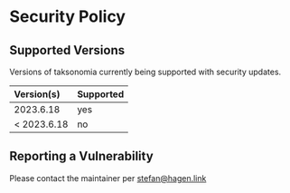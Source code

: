 # Security Policy

## Supported Versions

Versions of taksonomia currently being supported with security updates.

| Version(s)  | Supported |
|:----------- |:--------- |
| 2023.6.18   | yes       |
| < 2023.6.18 | no        |

## Reporting a Vulnerability

Please contact the maintainer per stefan@hagen.link
